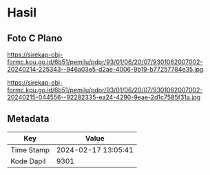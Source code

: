 # Hasil

## Foto C Plano

https://sirekap-obj-formc.kpu.go.id/6b51/pemilu/pdpr/93/01/06/20/07/9301062007002-20240214-225343--946a03e5-d2ae-4006-9b19-b77257784e35.jpg

https://sirekap-obj-formc.kpu.go.id/6b51/pemilu/pdpr/93/01/06/20/07/9301062007002-20240215-044556--92282335-ea24-4290-9eae-2d1c7585f31a.jpg


## Metadata

| Key        | Value               |
| ---------- | ------------------- |
| Time Stamp | 2024-02-17 13:05:41 |
| Kode Dapil | 9301                |



